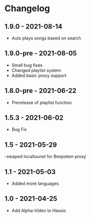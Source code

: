 # Changelog

## 1.9.0 - 2021-08-14
- Auto plays songs based on search

## 1.9.0-pre - 2021-08-05
 - Small bug fixes
 - Changed playlist system
 - Added basic proxy support

## 1.8.0-pre - 2021-06-22
- Prerelease of playlist function

## 1.5.3 - 2021-06-02
- Bug Fix

## 1.5 - 2021-05-29
-swaped localtuunel for Bespoken proxy

## 1.1 - 2021-05-03
- Added more languages.

## 1.0 - 2021-04-25
- Add Alpha-Video to Hassio
